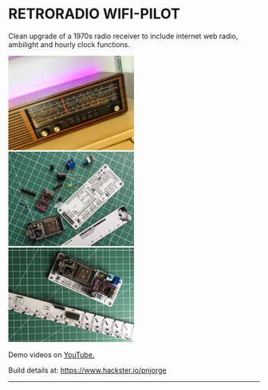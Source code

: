 # RETRORADIO WIFI-PILOT

Clean upgrade of a 1970s radio receiver to include internet web radio, ambilight and hourly clock functions.



<img src="images/cover.jpg" width="50%">

<img src="images/components.JPG" width="50%">

<img src="images/boards.JPG" width="50%">


Demo videos on <a href="https://www.youtube.com/user/m1nuteman" target="_blank">YouTube.</a>

Build details at: https://www.hackster.io/pnjorge



--------------------------------


